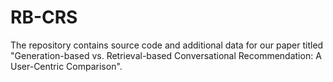 # RB-CRS
The repository contains source code and additional data for our paper titled "Generation-based vs. Retrieval-based Conversational Recommendation: A User-Centric Comparison".
